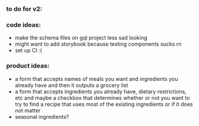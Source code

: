 ### to do for v2:

### code ideas:

- make the schema files on gql project less sad looking
- might want to add storybook because testing components sucks rn
- set up CI :(

### product ideas:

- a form that accepts names of meals you want and ingredients you already have and then it outputs a grocery list
- a form that accepts ingredients you already have, dietary restrictions, etc and maybe a checkbox that determines whether or not you want to try to find a recipe that uses most of the existing ingredients or if it does not matter
- seasonal ingredients?
